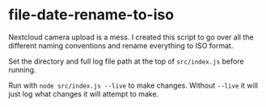# file-date-rename-to-iso

Nextcloud camera upload is a mess. I created this script to go over all the different naming conventions and rename
everything to ISO format.

Set the directory and full log file path at the top of `src/index.js` before running.

Run with `node src/index.js --live` to make changes. Without `--live` it will just log what changes it will attempt to
make.
